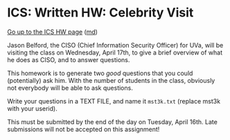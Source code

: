 ICS: Written HW: Celebrity Visit
================================

[Go up to the ICS HW page](index.html) ([md](index.md))

Jason Belford, the CISO (Chief Information Security Officer) for UVa, will be visiting the class on Wednesday, April 17th, to give a brief overview of what he does as CISO, and to answer questions.

This homework is to generate two *good* questions that you could (potentially) ask him.  With the number of students in the class, obviously not everybody will be able to ask questions.

Write your questions in a TEXT FILE, and name it `mst3k.txt` (replace mst3k with your userid).

This must be submitted by the end of the day on Tuesday, April 16th.  Late submissions will not be accepted on this assignment!
